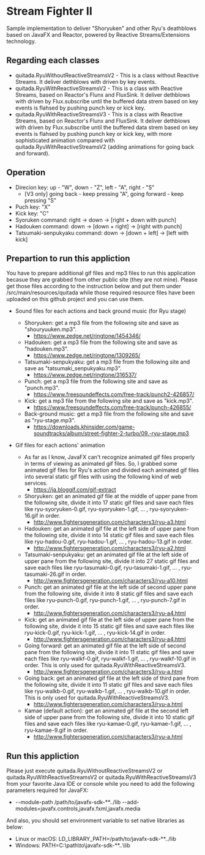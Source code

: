 # Stream Fighter II
Sample implementation to deliver "Shoryuken" and other Ryu's deathblows based on JavaFX and Reactor, powered by Reactive Streams/Extensions technology.

## Regarding each classes

* quitada.RyuWithoutReactiveStreamsV2 - This is a class without Reactive Streams. It deliver dethblows with driven by key events.
* quitada.RyuWithReactiveStreamsV2 - This is a class with Reactive Streams, based on Reactor's Flunx and FluxSink. It deliver dethblows with driven by Flux.subscribe until the buffered data strem based on key events is flahsed by pushing punch key or kick key.
* quitada.RyuWithReactiveStreamsV3 - This is a class with Reactive Streams, based on Reactor's Flunx and FluxSink. It deliver dethblows with driven by Flux.subscribe until the buffered data strem based on key events is flahsed by pushing punch key or kick key, with more sophisticated animation compared with quitada.RyuWithReactiveStreamsV2 (adding animations for going back and forward).

## Operation

* Direcion key: up - "W", down - "Z", left - "A", right - "S"
  * [V3 only] going back - keep pressing "A", going forward - keep pressing "S"
* Puch key: "X"
* Kick key: "C"
* Syoruken command: right -> down -> [right + down with punch]
* Hadouken command: down -> [down + right] -> [right with punch]
* Tatsumaki-senpukyaku command: down -> [down + left] -> [left with kick] 

## Prepartion to run this appliction

You have to prepare additional gif files and mp3 files to run this application becasue they are grabbed from other public site (they are not mine). Please get those files according to the instruction below and put them under /src/main/resources/quitada while those required resource files have been uploaded on this github project and you can use them.

* Sound files for each actions and back ground music (for Ryu stage)
  * Shoryuken: get a mp3 file from the following site and save as "shouryuuken.mp3".
    * https://www.zedge.net/ringtone/1454346/
  * Hadouken: get a mp3 file from the following site and save as "hadouken.mp3".
    * https://www.zedge.net/ringtone/1309265/
  * Tatsumaki-senpukyaku: get a mp3 file from the following site and save as "tatsumaki_senpukyaku.mp3".
    * https://www.zedge.net/ringtone/316537/
  * Punch: get a mp3 file from the following site and save as "punch.mp3".
    * https://www.freesoundeffects.com/free-track/punch2-426857/
  * Kick: get a mp3 file from the following site and save as "kick.mp3".
    * https://www.freesoundeffects.com/free-track/punch-426855/
  * Back-ground music: get a mp3 file from the following site and save as "ryu-stage.mp3".
    * https://downloads.khinsider.com/game-soundtracks/album/street-fighter-2-turbo/09.-ryu-stage.mp3
    
* Gif files for each actions' animation
  * As far as I know, JavaFX can't recognize animated gif files properly in terms of viewing as animated gif files. So, I grabbed some animated gif files for Ryu's action and divided each animated gif files into several static gif files with using the following kind of web services.
    * https://ja.bloggif.com/gif-extract 
  * Shoryuken: get an animated gif file at the middle of upper pane from the following site, divide it into 17 static gif files and save each files like ryu-syoryuken-0.gif, ryu-syoryuken-1.gif, ... , ryu-syoryuken-16.gif in order.
    * http://www.fightersgeneration.com/characters3/ryu-a3.html
  * Hadouken: get an animated gif file at the left side of upper pane from the following site, divide it into 14 static gif files and save each files like ryu-hadou-0.gif, ryu-hadou-1.gif, ... , ryu-hadou-13.gif in order.
    * http://www.fightersgeneration.com/characters3/ryu-a2.html
  * Tatsumaki-senpukyaku: get an animated gif file at the left side of upper pane from the following site, divide it into 27 static gif files and save each files like ryu-tasumaki-0.gif, ryu-tasumaki-1.gif, ... , ryu-tasumaki-26.gif in order.
    * http://www.fightersgeneration.com/characters3/ryu-a10.html
  * Punch: get an animated gif file at the left side of second upper pane from the following site, divide it into 8 static gif files and save each files like ryu-punch-0.gif, ryu-punch-1.gif, ... , ryu-punch-7.gif in order.
    * http://www.fightersgeneration.com/characters3/ryu-a4.html
  * Kick: get an animated gif file at the left side of upper pane from the following site, divide it into 15 static gif files and save each files like ryu-kick-0.gif, ryu-kick-1.gif, ... , ryu-kick-14.gif in order.
    * http://www.fightersgeneration.com/characters3/ryu-a4.html
  * Going forward: get an animated gif file at the left side of second pane from the following site, divide it into 11 static gif files and save each files like ryu-walkf-0.gif, ryu-walkf-1.gif, ... , ryu-walkf-10.gif in order. This is only used for quitada.RyuWithReactiveStreamsV3.
    * http://www.fightersgeneration.com/characters3/ryu-a.html
  * Going back: get an animated gif file at the left side of third pane from the following site, divide it into 11 static gif files and save each files like ryu-walkb-0.gif, ryu-walkb-1.gif, ... , ryu-walkb-10.gif in order. This is only used for quitada.RyuWithReactiveStreamsV3.
    * http://www.fightersgeneration.com/characters3/ryu-a.html
  * Kamae (default action): get an animated gif file at the second left side of upper pane from the following site, divide it into 10 static gif files and save each files like ryu-kamae-0.gif, ryu-kamae-1.gif, ... , ryu-kamae-9.gif in order.
    * http://www.fightersgeneration.com/characters3/ryu-a.html

## Run this appliction

Please just execute quitada.RyuWithoutReactiveStreamsV2 or quitada.RyuWithReactiveStreamsV2 or quitada.RyuWithReactiveStreamsV3 from your favorite Java IDE or console while you need to add the following parameters required for JavaFX:
* --module-path /path/to/javafx-sdk-**.*.*/lib --add-modules=javafx.controls,javafx.fxml,javafx.media

And also, you should set environment variable to set native libraries as below:
* Linux or macOS: LD_LIBRARY_PATH=/path/to/javafx-sdk-**.*.*/lib
* Windows: PATH=C:\path\to\javafx-sdk-**.*.*\lib